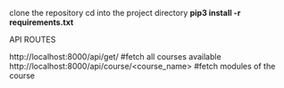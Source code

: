 clone the repository
cd into the project directory
**pip3 install -r requirements.txt** 

API ROUTES

http://localhost:8000/api/get/  #fetch all courses available <br/>
http://localhost:8000/api/course/<course_name> #fetch modules of the course